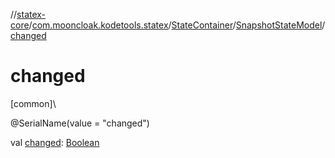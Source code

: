 //[statex-core](../../../../index.md)/[com.mooncloak.kodetools.statex](../../index.md)/[StateContainer](../index.md)/[SnapshotStateModel](index.md)/[changed](changed.md)

# changed

[common]\

@SerialName(value = &quot;changed&quot;)

val [changed](changed.md): [Boolean](https://kotlinlang.org/api/latest/jvm/stdlib/kotlin/-boolean/index.html)
